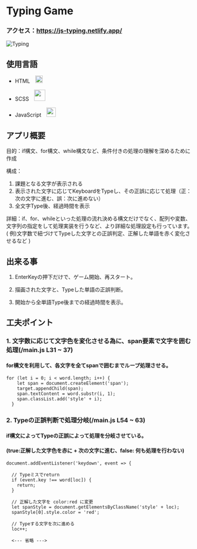 # Typing Game

### アクセス：https://js-typing.netlify.app/

![Typing](https://user-images.githubusercontent.com/66821960/99471174-767b9100-2989-11eb-913c-4ecd98037537.gif)


## 使用言語

 -  HTML　<img width= '20px'  src="https://cdn.svgporn.com/logos/html-5.svg">

 -  SCSS　<img width= '30px'  src="https://cdn.svgporn.com/logos/sass.svg">

 -  JavaScript　<img width= '25px'  src="https://cdn.svgporn.com/logos/javascript.svg">

 ## アプリ概要

目的：if構文、for構文、while構文など、条件付きの処理の理解を深めるために作成

構成：
1. 課題となる文字が表示される
1. 表示された文字に応じてKeyboardをTypeし、その正誤に応じて処理（正：次の文字に進む、誤：次に進めない）
1. 全文字Type後、経過時間を表示

詳細：if、for、whileといった処理の流れ決める構文だけでなく、配列や変数、文字列の指定をして処理実装を行うなど、より詳細な処理設定も行っています。( 例)文字数で紐づけてTypeした文字との正誤判定、正解した単語を赤く変化させるなど )

## 出来る事

1. EnterKeyの押下だけで、ゲーム開始、再スタート。

1. 描画された文字と、Typeした単語の正誤判断。

1. 開始から全単語Type後までの経過時間を表示。

## 工夫ポイント

### 1.  文字数に応じて文字色を変化させる為に、span要素で文字を囲む処理(/main.js L31 ~ 37)

#### for構文を利用して、各文字を全てspanで囲むまでループ処理させる。
```
for (let i = 0; i < word.length; i++) {
    let span = document.createElement('span');
    target.appendChild(span);
    span.textContent = word.substr(i, 1);
    span.classList.add('style' + i);
  }
```

### 2.  Typeの正誤判断で処理分岐(/main.js L54 ~ 63)

#### if構文によってTypeの正誤によって処理を分岐させている。
#### (true:正解した文字色を赤に + 次の文字に進む、false: 何も処理を行わない)
```
document.addEventListener('keydown', event => {

  // Typeミスでreturn
  if (event.key !== word[loc]) {
    return;
  }

  // 正解した文字を color:red に変更
  let spanStyle = document.getElementsByClassName('style' + loc);
  spanStyle[0].style.color = 'red';

  // Typeする文字を次に進める
  loc++;

  <--- 省略 --->
```

